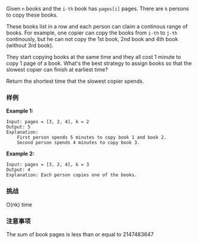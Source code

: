 <div class="problem-modal-description problem-description-markdown light"><div class="problem-modal-description-main"><div class="rendered-markdown markdown-body sample-markdown "><p>Given <code>n</code> books and the <code>i-th</code> book has <code>pages[i]</code> pages. There are <code>k</code> persons to copy these books.</p>
<p>These books list in a row and each person can claim a continous range of books. For example, one copier can copy the books from <code>i-th</code> to <code>j-th</code> continously, but he can not copy the 1st book, 2nd book and 4th book (without 3rd book).</p>
<p>They start copying books at the same time and they all cost 1 minute to copy 1 page of a book. What's the best strategy to assign books so that the slowest copier can finish at earliest time?</p>
<p>Return the shortest time that the slowest copier spends.</p>
</div></div><div class="problem-modal-description-example"><h3><span>样例</span></h3><div class="rendered-markdown markdown-body sample-markdown "><p><strong>Example 1:</strong></p>
<pre><code>Input: pages = [3, 2, 4], k = 2
Output: 5
Explanation: 
    First person spends 5 minutes to copy book 1 and book 2.
    Second person spends 4 minutes to copy book 3.
</code></pre>
<p><strong>Example 2:</strong></p>
<pre><code>Input: pages = [3, 2, 4], k = 3
Output: 4
Explanation: Each person copies one of the books.
</code></pre>
</div></div><div class="problem-modal-description-challenge"><h3><span>挑战</span></h3><div class="rendered-markdown markdown-body sample-markdown "><p>O(nk) time</p>
</div></div><div class="problem-modal-description-notice"><h3><span>注意事项</span></h3><div class="rendered-markdown markdown-body sample-markdown "><p>The sum of book pages is less than or equal to 2147483647</p>
</div></div></div>